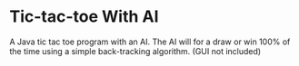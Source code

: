 # Tic-tac-toe With AI
A Java tic tac toe program with an AI. The AI will for a draw or win 100% of the time using a simple back-tracking algorithm. (GUI not included) 

